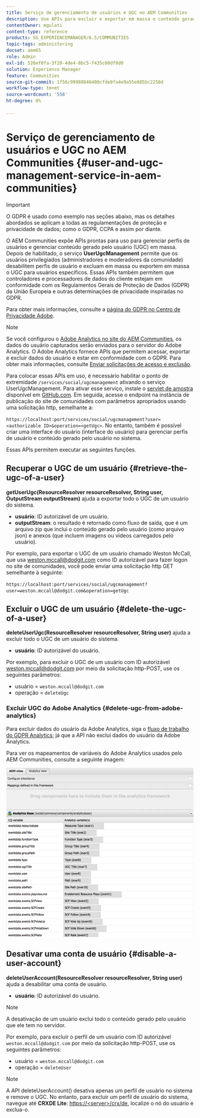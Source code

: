 ```yaml
---
title: Serviço de gerenciamento de usuários e UGC no AEM Communities
description: Use APIs para excluir e exportar em massa o conteúdo gerado pelo usuário e desabilitar a conta do usuário.
contentOwner: mgulati
content-type: reference
products: SG_EXPERIENCEMANAGER/6.5/COMMUNITIES
topic-tags: administering
docset: aem65
role: Admin
exl-id: 526ef0fa-3f20-4de4-8bc5-f435c60df0d0
solution: Experience Manager
feature: Communities
source-git-commit: 1f56c99980846400cfde8fa4e9a55e885bc2258d
workflow-type: tm+mt
source-wordcount: '558'
ht-degree: 0%

---
```


# Serviço de gerenciamento de usuários e UGC no AEM Communities {#user-and-ugc-management-service-in-aem-communities}

>[!IMPORTANT]
>
>O GDPR é usado como exemplo nas seções abaixo, mas os detalhes abordados se aplicam a todas as regulamentações de proteção e privacidade de dados; como o GDPR, CCPA e assim por diante.

O AEM Communities expõe APIs prontas para uso para gerenciar perfis de usuários e gerenciar conteúdo gerado pelo usuário (UGC) em massa. Depois de habilitado, o serviço **UserUgcManagement** permite que os usuários privilegiados (administradores e moderadores da comunidade) desabilitem perfis de usuário e excluam em massa ou exportem em massa o UGC para usuários específicos. Essas APIs também permitem que controladores e processadores de dados do cliente estejam em conformidade com os Regulamentos Gerais de Proteção de Dados (GDPR) da União Europeia e outras determinações de privacidade inspiradas no GDPR.

Para obter mais informações, consulte a [página do GDPR no Centro de Privacidade Adobe](https://www.adobe.com/privacy/general-data-protection-regulation.html).

>[!NOTE]
>
>Se você configurou o [Adobe Analytics no site do AEM Communities](/help/communities/analytics.md), os dados do usuário capturados serão enviados para o servidor do Adobe Analytics. O Adobe Analytics fornece APIs que permitem acessar, exportar e excluir dados do usuário e estar em conformidade com o GDPR. Para obter mais informações, consulte [Enviar solicitações de acesso e exclusão](https://experienceleague.adobe.com/docs/analytics/admin/data-governance/gdpr-submit-access-delete.html).

Para colocar essas APIs em uso, é necessário habilitar o ponto de extremidade `/services/social/ugcmanagement` ativando o serviço UserUgcManagement. Para ativar esse serviço, instale o [servlet de amostra](https://github.com/Adobe-Marketing-Cloud/aem-communities-ugc-migration/tree/main/bundles/communities-ugc-management-servlet) disponível em [GitHub.com](https://github.com/Adobe-Marketing-Cloud/aem-communities-ugc-migration/tree/main/bundles/communities-ugc-management-servlet). Em seguida, acesse o endpoint na instância de publicação do site de comunidades com parâmetros apropriados usando uma solicitação http, semelhante a:

`https://localhost:port/services/social/ugcmanagement?user=<authorizable ID>&operation=<getUgc>`. No entanto, também é possível criar uma interface do usuário (interface do usuário) para gerenciar perfis de usuário e conteúdo gerado pelo usuário no sistema.

Essas APIs permitem executar as seguintes funções.

## Recuperar o UGC de um usuário {#retrieve-the-ugc-of-a-user}

**getUserUgc(ResourceResolver resourceResolver, String user, OutputStream outputStream)** ajuda a exportar todo o UGC de um usuário do sistema.

* **usuário**: ID autorizável de um usuário.
* **outputStream**: o resultado é retornado como fluxo de saída, que é um arquivo zip que inclui o conteúdo gerado pelo usuário (como arquivo json) e anexos (que incluem imagens ou vídeos carregados pelo usuário).

Por exemplo, para exportar o UGC de um usuário chamado Weston McCall, que usa weston.mccall@dodgit.com como ID autorizável para fazer logon no site de comunidades, você pode enviar uma solicitação http GET semelhante à seguinte:

`https://localhost:port/services/social/ugcmanagement?user=weston.mccall@dodgit.com&operation=getUgc`

## Excluir o UGC de um usuário {#delete-the-ugc-of-a-user}

**deleteUserUgc(ResourceResolver resourceResolver, String user)** ajuda a excluir todo o UGC de um usuário do sistema.

* **usuário**: ID autorizável do usuário.

Por exemplo, para excluir o UGC de um usuário com ID autorizável weston.mccall@dodgit.com por meio da solicitação http-POST, use os seguintes parâmetros:

* usuário = `weston.mccall@dodgit.com`
* operação = `deleteUgc`

### Excluir UGC do Adobe Analytics {#delete-ugc-from-adobe-analytics}

Para excluir dados do usuário da Adobe Analytics, siga o [fluxo de trabalho do GDPR Analytics](https://experienceleague.adobe.com/docs/analytics/admin/data-governance/an-gdpr-workflow.html?lang=pt-BR); já que a API não exclui dados do usuário da Adobe Analytics.

Para ver os mapeamentos de variáveis do Adobe Analytics usados pelo AEM Communities, consulte a seguinte imagem:

![Mapeamento de variáveis de comunidades do AEM para o Adobe Analytics](assets/analytics-communities-mapping.png)

## Desativar uma conta de usuário {#disable-a-user-account}

**deleteUserAccount(ResourceResolver resourceResolver, String user)** ajuda a desabilitar uma conta de usuário.

* **usuário**: ID autorizável do usuário.

>[!NOTE]
>
>A desativação de um usuário exclui todo o conteúdo gerado pelo usuário que ele tem no servidor.

Por exemplo, para excluir o perfil de um usuário com ID autorizável `weston.mccall@dodgit.com` por meio da solicitação http-POST, use os seguintes parâmetros:

* usuário = `weston.mccall@dodgit.com`
* operação = `deleteUser`

>[!NOTE]
>
>A API deleteUserAccount() desativa apenas um perfil de usuário no sistema e remove o UGC. No entanto, para excluir um perfil de usuário do sistema, navegue até **CRXDE Lite**: [https://&lt;server>/crx/de](https://localhost:4502/crx/de), localize o nó do usuário e exclua-o.
